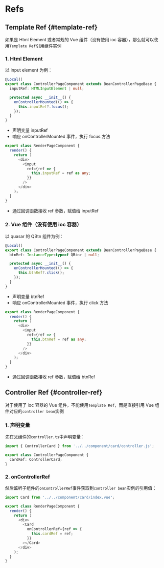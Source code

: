 # Refs

## Template Ref {#template-ref}

如果是 Html Element 或者常规的 Vue 组件（没有使用 ioc 容器），那么就可以使用`Template Ref`引用组件实例

### 1. Html Element

以 input element 为例：

```typescript
@Local()
export class ControllerPageComponent extends BeanControllerPageBase {
  inputRef: HTMLInputElement | null;

  protected async __init__() {
    onControllerMounted(() => {
      this.inputRef?.focus();
    });
  }
}
```

- 声明变量 inputRef
- 响应 onControllerMounted 事件，执行 focus 方法

```typescript
export class RenderPageComponent {
  render() {
    return (
      <div>
        <input
          ref={ref => {
            this.inputRef = ref as any;
          }}
        />
      </div>
    );
  }
}
```

- 通过回调函数接收 ref 参数，赋值给 inputRef

### 2. Vue 组件（没有使用 ioc 容器）

以 quasar 的 QBtn 组件为例：

```typescript
@Local()
export class ControllerPageComponent extends BeanControllerPageBase {
  btnRef: InstanceType<typeof QBtn> | null;

  protected async __init__() {
    onControllerMounted(() => {
      this.btnRef?.click();
    });
  }
}
```

- 声明变量 btnRef
- 响应 onControllerMounted 事件，执行 click 方法

```typescript
export class RenderPageComponent {
  render() {
    return (
      <div>
        <input
          ref={ref => {
            this.btnRef = ref as any;
          }}
        />
      </div>
    );
  }
}
```

- 通过回调函数接收 ref 参数，赋值给 btnRef

## Controller Ref {#controller-ref}

对于使用了 ioc 容器的 Vue 组件，不能使用`Template Ref`，而是直接引用 Vue 组件对应的`controller bean`实例

### 1. 声明变量

先在父组件的`controller.ts`中声明变量：

```typescript
import { ControllerCard } from '../../component/card/controller.js';

export class ControllerPageComponent {
  cardRef: ControllerCard;
}
```

### 2. onControllerRef

然后监听子组件的`onControllerRef`事件获取到`controller bean`实例的引用值：

```typescript
import Card from '../../component/card/index.vue';

export class RenderPageComponent {
  render() {
    return (
      <div>
        <Card
          onControllerRef={ref => {
            this.cardRef = ref;
          }}
        ></Card>
      </div>
    );
  }
}
```
